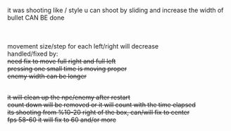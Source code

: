 it was shooting like / style u can shoot by sliding and increase the width of bullet CAN BE done<br/>
<br/><br/>

movement size/step for each left/right will decrease<br/>
handled/fixed by:<br/>
~~need fix to move full right and full left~~<br/>
~~pressing one small time is moving proper~~<br/>
~~enemy width can be longer~~<br/>
<br/>

~~it will clean up the npc/enemy after restart~~<br/>
~~count down will be removed or it will count with the time elapsed~~<br/>
~~its shooting from %10-20 right of the box, can/will fix to center~~<br/>
~~fps 58-60 it will fix to 60 and/or more~~<br/>